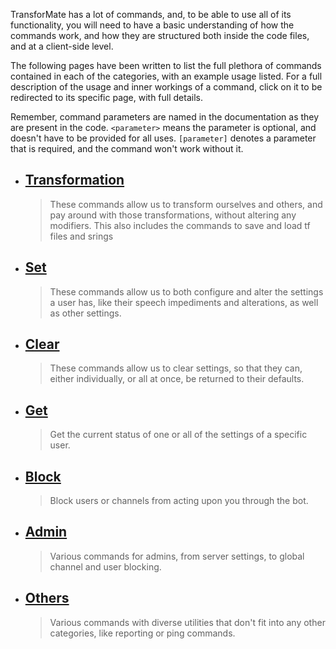 TransforMate has a lot of commands, and, to be able to use all of its functionality,
you will need to have a basic understanding of how the commands work, and how they
are structured both inside the code files, and at a client-side level.

The following pages have been written to list the full plethora of commands contained
in each of the categories, with an example usage listed. For a full description of
the usage and inner workings of a command, click on it to be redirected to its
specific page, with full details.

Remember, command parameters are named in the documentation as they are present in
the code. `<parameter>` means the parameter is optional, and doesn't have to be
provided for all uses. `[parameter]` denotes a parameter that is required, and the
command won't work without it.

- ## [Transformation](transformation/index.md)
  > These commands allow us to transform ourselves and others, and pay around with
    those transformations, without altering any modifiers. This also includes the
    commands to save and load tf files and srings

- ## [Set](set/index.md)
  > These commands allow us to both configure and alter the settings a user has,
    like their speech impediments and alterations, as well as other settings.

- ## [Clear](clear/index.md)
  > These commands allow us to clear settings, so that they can, either individually,
    or all at once, be returned to their defaults.

- ## [Get](get/index.md)
  > Get the current status of one or all of the settings of a specific user.

- ## [Block](block/index.md)
  > Block users or channels from acting upon you through the bot.

- ## [Admin](admin/index.md)
  > Various commands for admins, from server settings, to global channel and user
    blocking.

- ## [Others](others/index.md)
  > Various commands with diverse utilities that don't fit into any other categories,
    like reporting or ping commands.